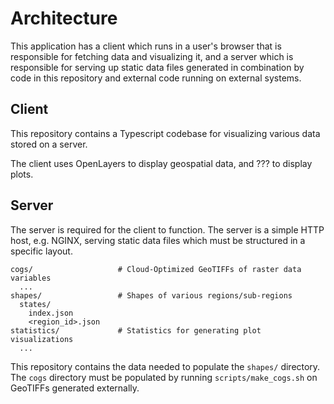 # Architecture

This application has a client which runs in a user's browser that is responsible for
fetching data and visualizing it, and a server which is responsible for serving up
static data files generated in combination by code in this repository and external code
running on external systems.


## Client

This repository contains a Typescript codebase for visualizing various data stored on a
server.

The client uses OpenLayers to display geospatial data, and ??? to display plots.


## Server

The server is required for the client to function. The server is a simple HTTP host,
e.g. NGINX, serving static data files which must be structured in a specific layout.

```
cogs/                   # Cloud-Optimized GeoTIFFs of raster data variables
  ...
shapes/                 # Shapes of various regions/sub-regions
  states/
    index.json
    <region_id>.json 
statistics/             # Statistics for generating plot visualizations
  ...
```

This repository contains the data needed to populate the `shapes/` directory. The `cogs`
directory must be populated by running `scripts/make_cogs.sh` on GeoTIFFs generated
externally.

